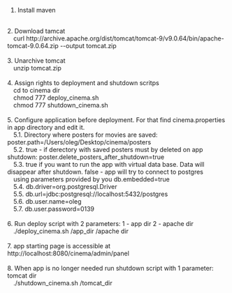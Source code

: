 
1. Install maven<br>
<br>
2. Download tamcat<br>
   &emsp;curl http://archive.apache.org/dist/tomcat/tomcat-9/v9.0.64/bin/apache-tomcat-9.0.64.zip --output tomcat.zip<br>
<br>
3. Unarchive tomcat<br>
   &emsp;unzip tomcat.zip<br>
<br>
4. Assign rights to deployment and shutdown scritps<br>
   &emsp;cd to cinema dir<br>
   &emsp;chmod 777 deploy_cinema.sh<br>
   &emsp;chmod 777 shutdown_cinema.sh<br>
<br>
5. Configure application before deployment. For that find cinema.properties in app directory and edit it.<br>
  &emsp;5.1. Directory where posters for movies are saved: poster.path=/Users/oleg/Desktop/cinema/posters<br>
  &emsp;5.2. true - if derectory with saved posters must by deleted on app shutdown: poster.delete_posters_after_shutdown=true<br>
  &emsp;5.3. true if you want to run the app with virtual data base. Data will disappear after shutdown. false - app will try to connect to postgres<br> 
  &emsp;using parameters provided by you db.embedded=true<br>
  &emsp;5.4. db.driver=org.postgresql.Driver<br>
  &emsp;5.5. db.url=jdbc:postgresql://localhost:5432/postgres<br>
  &emsp;5.6. db.user.name=oleg<br>
  &emsp;5.7. db.user.password=0139<br>
<br>
6. Run deploy script with 2 parameters: 1 - app dir 2 - apache dir<br>
  &emsp;./deploy_cinema.sh /app_dir /apache dir<br>
<br>
7. app starting page is accessible at http://localhost:8080/cinema/admin/panel<br>
<br>
8. When app is no longer needed run shutdown script with 1 parameter: tomcat dir<br>
  &emsp;./shutdown_cinema.sh /tomcat_dir<br>
